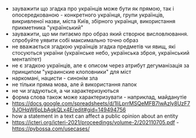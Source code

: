  - зауважити що згадка про українців може бути як прямою, так і опосередкованою - конкретного українця, групи українців, викривленої назви, міста Київ, збірного українця, використання прикметника "український"
 - зауважити, що ми питаємо про образ який створює висловлювання. спробуйте уявити собі максимально точно образ
 - не вважається згадкою українців згадка предметів чи явищ, які стосуються україни (українське небо, українська зброя, український менталітет)
 - не є згадкою українців, але є описом через атрибут дегуманізація за принципом "украинские клоповники" для міст
 - наркомані, нацисти - синонім зла
 - не тільки пряма мова, але й використання лапок
 - не чи згадуються, а чи характеризуються
 - форма слова також може характеризувати - наприклад, майданутіе
 - https://docs.google.com/spreadsheets/d/1liLprrMSQeMFB7lwAzly8UzF79JOHqW6pLbAgkQLx4E/edit#gid=149494756
 - how a statement in a text can affect a public opinion about an entity
 - https://icteri.org/icteri-2021/proceedings/volume-2/202110705.pdf - https://pybossa.com/usecases/